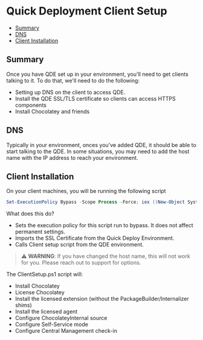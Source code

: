 # Quick Deployment Client Setup

<!-- TOC -->

- [Summary](#summary)
- [DNS](#dns)
- [Client Installation](#client-installation)

<!-- /TOC -->

## Summary
Once you have QDE set up in your environment, you'll need to get clients talking to it. To do that, we'll need to do the following:

* Setting up DNS on the client to access QDE.
* Install the QDE SSL/TLS certificate so clients can access HTTPS components
* Install Chocolatey and friends

## DNS
Typically in your environment, onces you've added QDE, it should be able to start talking to the QDE. In some situations, you may need to add the host name with the IP address to reach your environment.

## Client Installation

On your client machines, you will be running the following script

```powershell
Set-ExecutionPolicy Bypass -Scope Process -Force; iex ((New-Object System.Net.WebClient).DownloadString('https://chocolatey.org/Import-QuickDeployCertificate.ps1')); iex ((New-Object System.Net.WebClient).DownloadString('https://chocoserver:8443/repository/choco-install/ClientSetup.ps1'))
```

What does this do?
* Sets the execution policy for this script run to bypass. It does not affect permanent settings.
* Imports the SSL Certificate from the Quick Deploy Environment.
* Calls Client setup script from the QDE environment.

> :warning: **WARNING**: If you have changed the host name, this will not work for you. Please reach out to support for options.

The ClientSetup.ps1 script will:

- Install Chocolatey
- License Chocolatey
- Install the licensed extension (without the PackageBuilder/Internalizer shims)
- Install the licensed agent
- Configure ChocolateyInternal source
- Configure Self-Service mode
- Configure Central Management check-in
